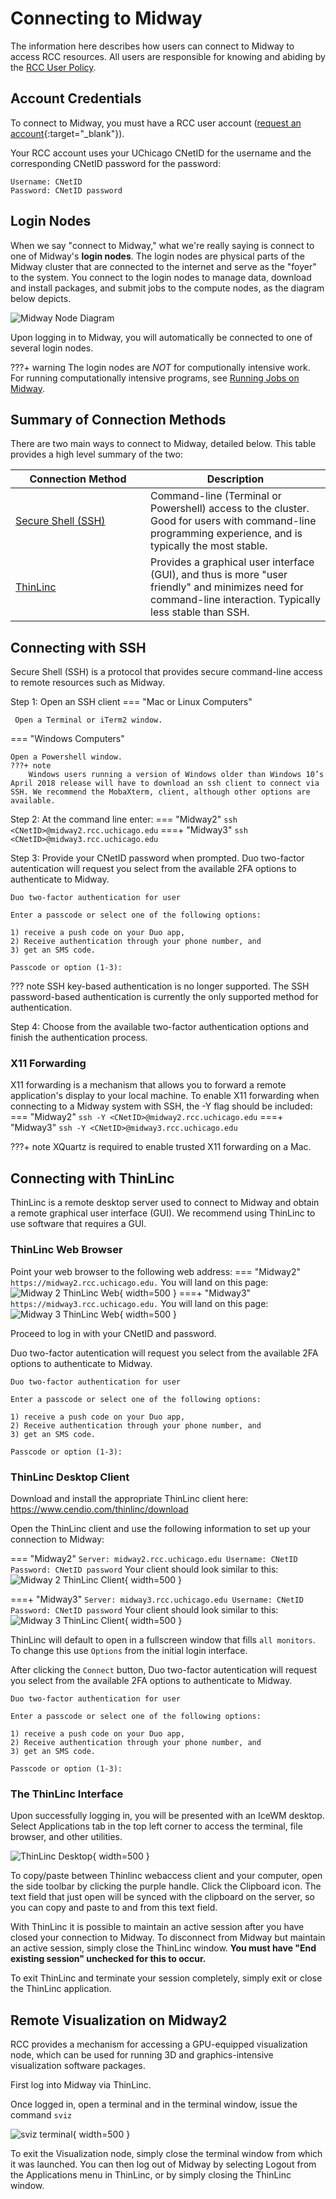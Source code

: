 # Connecting to Midway
The information here describes how users can connect to Midway to access RCC resources. All users are responsible for knowing and abiding by the [RCC User Policy](../user_policy.md). 

## Account Credentials
To connect to Midway, you must have a RCC user account ([request an account](https://rcc.uchicago.edu/accounts-allocations/request-account){:target="_blank"}).

Your RCC account uses your UChicago CNetID for the username and the corresponding CNetID password for the password:

```
Username: CNetID
Password: CNetID password
```

## Login Nodes

When we say "connect to Midway," what we're really saying is connect to one of Midway's **login nodes**. The login nodes are physical parts of the Midway cluster that are connected to the internet and serve as the "foyer" to the system. You connect to the login nodes to manage data, download and install packages, and submit jobs to the compute nodes, as the diagram below depicts.  

![Midway Node Diagram](img/connecting/midway_node_diagram.jpg)

Upon logging in to Midway, you will automatically be connected to one of several login nodes.

???+ warning
    The login nodes are *NOT* for computionally intensive work. For running computationally intensive programs, see [Running Jobs on Midway](/midway23/midway_jobs_overview).  

## Summary of Connection Methods
There are two main ways to connect to Midway, detailed below. This table provides a high level summary of the two:  

|  <div style="width:200px">Connection Method</div> | Description |
| ----------- | ----------- |
| [Secure Shell (SSH)](#connecting-with-ssh) | Command-line (Terminal or Powershell) access to the cluster. Good for users with command-line programming  experience, and is typically the most stable.  |
| [ThinLinc](#connecting-with-thinlinc) | Provides a graphical user interface (GUI), and thus is more "user friendly" and minimizes need for command-line interaction. Typically less stable than SSH. |



## Connecting with SSH
Secure Shell (SSH) is a protocol that provides secure command-line access to remote resources such as Midway.

Step 1: Open an SSH client
=== "Mac or Linux Computers"

     Open a Terminal or iTerm2 window.

=== "Windows Computers"
    
    Open a Powershell window.
    ???+ note
        Windows users running a version of Windows older than Windows 10’s April 2018 release will have to download an ssh client to connect via SSH. We recommend the MobaXterm, client, although other options are available.

Step 2: At the command line enter:
=== "Midway2"
    ```
    ssh <CNetID>@midway2.rcc.uchicago.edu
    ```
===+ "Midway3"
    ```
    ssh <CNetID>@midway3.rcc.uchicago.edu
    ```

Step 3: Provide your CNetID password when prompted. Duo two-factor autentication will request you select from the available 2FA options to authenticate to Midway.

```
Duo two-factor authentication for user

Enter a passcode or select one of the following options:

1) receive a push code on your Duo app,
2) Receive authentication through your phone number, and
3) get an SMS code.

Passcode or option (1-3):
```
??? note
    SSH key-based authentication is no longer supported. The SSH password-based authentication is currently the only supported method for authentication.

Step 4: Choose from the available two-factor authentication options and finish the authentication process.


### X11 Forwarding
X11 forwarding is a mechanism that allows you to forward a remote application's display to your local machine. To enable X11 forwarding when connecting to a Midway system with SSH, the -Y flag should be included:
=== "Midway2"
    ```
    ssh -Y <CNetID>@midway2.rcc.uchicago.edu
    ```
===+ "Midway3"
    ```
    ssh -Y <CNetID>@midway3.rcc.uchicago.edu
    ```

???+ note
    XQuartz is required to enable trusted X11 forwarding on a Mac.

## Connecting with ThinLinc
ThinLinc is a remote desktop server used to connect to Midway and obtain a remote graphical user interface (GUI). We recommend using ThinLinc to use software that requires a GUI.

### ThinLinc Web Browser   
Point your web browser to the following web address:
=== "Midway2"
    ```
    https://midway2.rcc.uchicago.edu.
    ```
    You will land on this page:
    ![Midway 2 ThinLinc Web](img/connecting/midway2_thinlinc_web.png){ width=500 }
===+ "Midway3"
    ```
    https://midway3.rcc.uchicago.edu.
    ```
    You will land on this page:
    ![Midway 3 ThinLinc Web](img/connecting/midway3_thinlinc_web.png){ width=500 }

Proceed to log in with your CNetID and password.

Duo two-factor autentication will request you select from the available 2FA options to authenticate to Midway.

```
Duo two-factor authentication for user

Enter a passcode or select one of the following options:

1) receive a push code on your Duo app,
2) Receive authentication through your phone number, and
3) get an SMS code.

Passcode or option (1-3):
```

### ThinLinc Desktop Client
Download and install the appropriate ThinLinc client here:
https://www.cendio.com/thinlinc/download

Open the ThinLinc client and use the following information to set up your connection to Midway:

=== "Midway2"
    ```
    Server: midway2.rcc.uchicago.edu
    Username: CNetID
    Password: CNetID password
    ```
    Your client should look similar to this:
    ![Midway 2 ThinLinc Client](img/connecting/midway2_thinlinc_client.png){ width=500 }

===+ "Midway3"
    ```
    Server: midway3.rcc.uchicago.edu
    Username: CNetID
    Password: CNetID password
    ```
    Your client should look similar to this:
    ![Midway 3 ThinLinc Client](img/connecting/midway3_thinlinc_client.png){ width=500 }
    

ThinLinc will default to open in a fullscreen window that fills `all monitors`. To change this use `Options` from the initial login interface. 

After clicking the `Connect` button, Duo two-factor autentication will request you select from the available 2FA options to authenticate to Midway.

```
Duo two-factor authentication for user

Enter a passcode or select one of the following options:

1) receive a push code on your Duo app,
2) Receive authentication through your phone number, and
3) get an SMS code.

Passcode or option (1-3):
```

### The ThinLinc Interface

Upon successfully logging in, you will be presented with an IceWM desktop. Select Applications tab in the top left corner to access the terminal, file browser, and other utilities.

![ThinLinc Desktop](img/connecting/thinlinc-desktop.png){ width=500 }

To copy/paste between Thinlinc webaccess client and your computer, open the side toolbar by clicking the purple handle. Click the Clipboard icon. The text field that just open will be synced with the clipboard on the server, so you can copy and paste to and from this text field.

With ThinLinc it is possible to maintain an active session after you have closed your connection to Midway. To disconnect from Midway but maintain an active session, simply close the ThinLinc window. **You must have "End existing session" unchecked for this to occur.**

To exit ThinLinc and terminate your session completely, simply exit or close the ThinLinc application.

## Remote Visualization on Midway2
<!-- is this available on Midway 3 as well? -->
RCC provides a mechanism for accessing a GPU-equipped visualization node, which can be used for running 3D and graphics-intensive visualization software packages. 

First log into Midway via ThinLinc.

Once logged in, open a terminal and in the terminal window, issue the command `sviz`

![sviz terminal](img/connecting/sviz-terminal.png){ width=500 }

To exit the Visualization node, simply close the terminal window from which it was launched. You can then log out of Midway by selecting Logout from the Applications menu in ThinLinc, or by simply closing the ThinLinc window.
